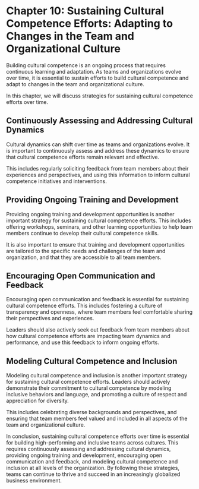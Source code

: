 Chapter 10: Sustaining Cultural Competence Efforts: Adapting to Changes in the Team and Organizational Culture
==============================================================================================================

Building cultural competence is an ongoing process that requires continuous learning and adaptation. As teams and organizations evolve over time, it is essential to sustain efforts to build cultural competence and adapt to changes in the team and organizational culture.

In this chapter, we will discuss strategies for sustaining cultural competence efforts over time.

Continuously Assessing and Addressing Cultural Dynamics
-------------------------------------------------------

Cultural dynamics can shift over time as teams and organizations evolve. It is important to continuously assess and address these dynamics to ensure that cultural competence efforts remain relevant and effective.

This includes regularly soliciting feedback from team members about their experiences and perspectives, and using this information to inform cultural competence initiatives and interventions.

Providing Ongoing Training and Development
------------------------------------------

Providing ongoing training and development opportunities is another important strategy for sustaining cultural competence efforts. This includes offering workshops, seminars, and other learning opportunities to help team members continue to develop their cultural competence skills.

It is also important to ensure that training and development opportunities are tailored to the specific needs and challenges of the team and organization, and that they are accessible to all team members.

Encouraging Open Communication and Feedback
-------------------------------------------

Encouraging open communication and feedback is essential for sustaining cultural competence efforts. This includes fostering a culture of transparency and openness, where team members feel comfortable sharing their perspectives and experiences.

Leaders should also actively seek out feedback from team members about how cultural competence efforts are impacting team dynamics and performance, and use this feedback to inform ongoing efforts.

Modeling Cultural Competence and Inclusion
------------------------------------------

Modeling cultural competence and inclusion is another important strategy for sustaining cultural competence efforts. Leaders should actively demonstrate their commitment to cultural competence by modeling inclusive behaviors and language, and promoting a culture of respect and appreciation for diversity.

This includes celebrating diverse backgrounds and perspectives, and ensuring that team members feel valued and included in all aspects of the team and organizational culture.

In conclusion, sustaining cultural competence efforts over time is essential for building high-performing and inclusive teams across cultures. This requires continuously assessing and addressing cultural dynamics, providing ongoing training and development, encouraging open communication and feedback, and modeling cultural competence and inclusion at all levels of the organization. By following these strategies, teams can continue to thrive and succeed in an increasingly globalized business environment.
